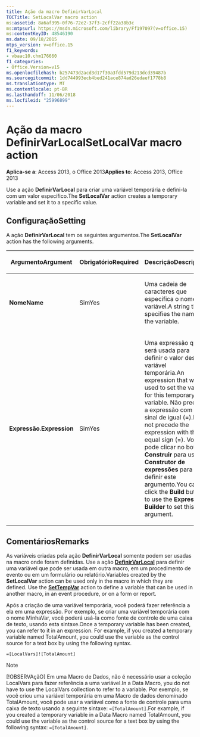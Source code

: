 ```yaml
---
title: Ação da macro DefinirVarLocal
TOCTitle: SetLocalVar macro action
ms:assetid: 8a6af395-0f76-72e2-37f3-2cff22a38b3c
ms:mtpsurl: https://msdn.microsoft.com/library/Ff197097(v=office.15)
ms:contentKeyID: 48546190
ms.date: 09/18/2015
mtps_version: v=office.15
f1_keywords:
- vbaac10.chm176660
f1_categories:
- Office.Version=v15
ms.openlocfilehash: b257473d2acd3d17f30a3fdd579d213dcd39487b
ms.sourcegitcommit: 1dd744993ecb4bed241ace874ad26edaef1778b8
ms.translationtype: MT
ms.contentlocale: pt-BR
ms.lasthandoff: 11/06/2018
ms.locfileid: "25996899"
---
```

# <a name="setlocalvar-macro-action"></a><span data-ttu-id="d7952-102">Ação da macro DefinirVarLocal</span><span class="sxs-lookup"><span data-stu-id="d7952-102">SetLocalVar macro action</span></span>

<span data-ttu-id="d7952-103">**Aplica-se a**: Access 2013, o Office 2013</span><span class="sxs-lookup"><span data-stu-id="d7952-103">**Applies to**: Access 2013, Office 2013</span></span>

<span data-ttu-id="d7952-104">Use a ação **DefinirVarLocal** para criar uma variável temporária e defini-la com um valor específico.</span><span class="sxs-lookup"><span data-stu-id="d7952-104">The **SetLocalVar** action creates a temporary variable and set it to a specific value.</span></span>

## <a name="setting"></a><span data-ttu-id="d7952-105">Configuração</span><span class="sxs-lookup"><span data-stu-id="d7952-105">Setting</span></span>

<span data-ttu-id="d7952-106">A ação **DefinirVarLocal** tem os seguintes argumentos.</span><span class="sxs-lookup"><span data-stu-id="d7952-106">The **SetLocalVar** action has the following arguments.</span></span>

<table>
<colgroup>
<col style="width: 33%" />
<col style="width: 33%" />
<col style="width: 33%" />
</colgroup>
<thead>
<tr class="header">
<th><p><span data-ttu-id="d7952-107">Argumento</span><span class="sxs-lookup"><span data-stu-id="d7952-107">Argument</span></span></p></th>
<th><p><span data-ttu-id="d7952-108">Obrigatório</span><span class="sxs-lookup"><span data-stu-id="d7952-108">Required</span></span></p></th>
<th><p><span data-ttu-id="d7952-109">Descrição</span><span class="sxs-lookup"><span data-stu-id="d7952-109">Description</span></span></p></th>
</tr>
</thead>
<tbody>
<tr class="odd">
<td><p><span data-ttu-id="d7952-110"><strong>Nome</strong></span><span class="sxs-lookup"><span data-stu-id="d7952-110"><strong>Name</strong></span></span></p></td>
<td><p><span data-ttu-id="d7952-111">Sim</span><span class="sxs-lookup"><span data-stu-id="d7952-111">Yes</span></span></p></td>
<td><p><span data-ttu-id="d7952-112">Uma cadeia de caracteres que especifica o nome da variável.</span><span class="sxs-lookup"><span data-stu-id="d7952-112">A string that specifies the name of the variable.</span></span></p></td>
</tr>
<tr class="even">
<td><p><span data-ttu-id="d7952-113"><strong>Expressão</strong>.</span><span class="sxs-lookup"><span data-stu-id="d7952-113"><strong>Expression</strong></span></span></p></td>
<td><p><span data-ttu-id="d7952-114">Sim</span><span class="sxs-lookup"><span data-stu-id="d7952-114">Yes</span></span></p></td>
<td><p><span data-ttu-id="d7952-115">Uma expressão que será usada para definir o valor dessa variável temporária.</span><span class="sxs-lookup"><span data-stu-id="d7952-115">An expression that will be used to set the value for this temporary variable.</span></span> <span data-ttu-id="d7952-116">Não preceda a expressão com o sinal de igual (=).</span><span class="sxs-lookup"><span data-stu-id="d7952-116">Do not precede the expression with the equal sign (=).</span></span> <span data-ttu-id="d7952-117">Você pode clicar no botão <strong>Construir</strong> para usar o <strong>Construtor de expressões</strong> para definir este argumento.</span><span class="sxs-lookup"><span data-stu-id="d7952-117">You can click the <strong>Build</strong> button to use the <strong>Expression Builder</strong> to set this argument.</span></span></p></td>
</tr>
</tbody>
</table>

## <a name="remarks"></a><span data-ttu-id="d7952-118">Comentários</span><span class="sxs-lookup"><span data-stu-id="d7952-118">Remarks</span></span>

<span data-ttu-id="d7952-p102">As variáveis criadas pela ação **DefinirVarLocal** somente podem ser usadas na macro onde foram definidas. Use a ação **[DefinirVarLocal](settempvar-macro-action.md)** para definir uma variável que pode ser usada em outra macro, em um procedimento de evento ou em um formulário ou relatório.</span><span class="sxs-lookup"><span data-stu-id="d7952-p102">Variables created by the **SetLocalVar** action can be used only in the macro in which they are defined. Use the **[SetTempVar](settempvar-macro-action.md)** action to define a variable that can be used in another macro, in an event procedure, or on a form or report.</span></span>

<span data-ttu-id="d7952-p103">Após a criação de uma variável temporária, você poderá fazer referência a ela em uma expressão. Por exemplo, se criar uma variável temporária com o nome MinhaVar, você poderá usá-la como fonte de controle de uma caixa de texto, usando esta sintaxe.</span><span class="sxs-lookup"><span data-stu-id="d7952-p103">Once a temporary variable has been created, you can refer to it in an expression. For example, if you created a temporary variable named TotalAmount, you could use the variable as the control source for a text box by using the following syntax.</span></span>

`=[LocalVars]![TotalAmount]`

> [!NOTE]
> <span data-ttu-id="d7952-123">[!OBSERVAçãO] Em uma Macro de Dados, não é necessário usar a coleção LocalVars para fazer referência a uma variável.</span><span class="sxs-lookup"><span data-stu-id="d7952-123">In a Data Macro, you do not have to use the LocalVars collection to refer to a variable.</span></span> <span data-ttu-id="d7952-124">Por exemplo, se você criou uma variável temporária em uma Macro de dados denominado TotalAmount, você pode usar a variável como a fonte de controle para uma caixa de texto usando a seguinte sintaxe: `=[TotalAmount]`.</span><span class="sxs-lookup"><span data-stu-id="d7952-124">For example, if you created a temporary variable in a Data Macro named TotalAmount, you could use the variable as the control source for a text box by using the following syntax: `=[TotalAmount]`.</span></span>

